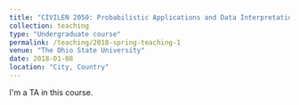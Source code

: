 ```yaml
---
title: "CIVILEN 2050: Probabilistic Applications and Data Interpretation in Civil and Environmental Engineering"
collection: teaching
type: "Undergraduate course"
permalink: /teaching/2018-spring-teaching-1
venue: "The Ohio State University"
date: 2018-01-08
location: "City, Country"
---
```


I'm a TA in this course. 
